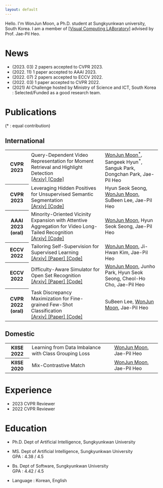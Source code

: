 ```yaml
---
layout: default
---
```

Hello. I'm WonJun Moon, a Ph.D. student at Sungkyunkwan university, South Korea.
I am a member of <a href="https://sites.google.com/site/vclabskku/intro?authuser=0" target="_blank" rel="noopener noreferrer">[Visual Computing LABoratory]</a> advised by Prof. Jae-Pil Heo.

# News

* (2023. 03) 2 papers accepted to CVPR 2023.
* (2022. 11) 1 paper accepted to AAAI 2023.
* (2022. 07) 2 papers accepted to ECCV 2022.
* (2022. 03) 1 paper accepted to CVPR 2022.
* (2021) AI Challenge hosted by Ministry of Science and ICT, South Korea : Selected/Funded as a good research team.

# Publications
(&#42; &#58; equal contribution)
## International
<table class="table table-sm table-borderless">
<tr>
<th scope="row"> CVPR 2023 </th>
<td> Query-Dependent Video Representation for Moment Retrieval and Highlight Detection
<br> 
<a href="https://arxiv.org/abs/2303.13874" target="_blank" rel="noopener noreferrer"> [Arxiv] </a>
<a href="https://github.com/wjun0830/QD-DETR" target="_blank" rel="noopener noreferrer"> [Code] </a> 
</td>
<td> <u>WonJun Moon<sup>&#42;</sup></u>, Sangeek Hyun<sup>&#42;</sup>, Sanguk Park, Dongchan Park, Jae-Pil Heo </td> 
</tr>


<tr>
<th scope="row"> CVPR 2023 </th>
<td> Leveraging Hidden Positives for Unsupervised Semantic Segmentation
<br> 
<a href="https://arxiv.org/abs/2303.15014" target="_blank" rel="noopener noreferrer"> [Arxiv] </a>
<a href="https://github.com/hynnsk/HP" target="_blank" rel="noopener noreferrer"> [Code] </a>
</td>
<td> Hyun Seok Seong, <u>WonJun Moon</u>, SuBeen Lee, Jae-Pil Heo </td>
</tr>


<tr>
<th scope="row"> AAAI 2023 (<b>oral</b>)</th>

<td> Minority-Oriented Vicinity Expansion with Attentive Aggregation for Video Long-Tailed Recognition 
<br> 
<a href="https://arxiv.org/abs/2211.13471" target="_blank" rel="noopener noreferrer"> [Arxiv] </a>
<a href="https://github.com/wjun0830/MOVE" target="_blank" rel="noopener noreferrer"> [Code] </a>
</td>
<td> <u>WonJun Moon</u>, Hyun Seok Seong, Jae-Pil Heo </td>
</tr>

<tr>
<th scope="row"> ECCV 2022 </th>
<td> Tailoring Self-Supervision for Supervised Learning 
<br> 
<a href="https://arxiv.org/abs/2207.10023" target="_blank" rel="noopener noreferrer"> [Arxiv] </a>
<a href="https://www.ecva.net/papers/eccv_2022/papers_ECCV/papers/136850342.pdf" target="_blank" rel="noopener noreferrer"> [Paper] </a>
<a href="https://github.com/wjun0830/Localizable-Rotation" target="_blank" rel="noopener noreferrer"> [Code] </a>
</td>
<td> <u>WonJun Moon</u>, Ji-Hwan Kim, Jae-Pil Heo </td>
</tr>

<tr>
<th scope="row"> ECCV 2022 </th>
<td> Difficulty-Aware Simulator for Open Set Recognition 
<br>
<a href="https://arxiv.org/abs/2207.10024" target="_blank" rel="noopener noreferrer"> [Arxiv] </a>
<a href="https://www.ecva.net/papers/eccv_2022/papers_ECCV/papers/136850360.pdf" target="_blank" rel="noopener noreferrer"> [Paper] </a>
<a href="https://github.com/wjun0830/Difficulty-Aware-Simulator" target="_blank" rel="noopener noreferrer"> [Code] </a>
</td>
<td> <u>WonJun Moon</u>, Junho Park, Hyun Seok Seong, Cheol-Ho Cho, Jae-Pil Heo </td>
</tr>


<tr>
<th scope="row"> CVPR 2022 (<b>oral</b>) </th>
<td> Task Discrepancy Maximization for Fine-grained Few-Shot Classification 
<br> 
<a href="https://arxiv.org/abs/2207.01376" target="_blank" rel="noopener noreferrer"> [Arxiv] </a>
<a href="https://openaccess.thecvf.com/content/CVPR2022/html/Lee_Task_Discrepancy_Maximization_for_Fine-Grained_Few-Shot_Classification_CVPR_2022_paper.html" target="_blank" rel="noopener noreferrer"> [Paper] </a>
<a href="https://github.com/leesb7426/CVPR2022-Task-Discrepancy-Maximization-for-Fine-grained-Few-Shot-Classification" target="_blank" rel="noopener noreferrer"> [Code] </a>
</td>
<td> SuBeen Lee, <u>WonJun Moon</u>, Jae-Pil Heo </td>
</tr>
</table>


## Domestic

<table class="table table-sm table-borderless">

<tr>
<th scope="row"> KIISE 2022 </th>
<td> Learning from Data Imbalance with Class Grouping Loss
</td>
<td> <u>WonJun Moon</u>, Jae-Pil Heo </td>
</tr>

<tr>
<th scope="row"> KIISE 2020 </th>
<td> Mix-Contrastive Match
</td>
<td> <u>WonJun Moon</u>, Jae-Pil Heo </td>
</tr>
</table>

# Experience

* 2023 CVPR Reviewer
* 2022 CVPR Reviewer

# Education

* Ph.D. Dept of Artificial Intelligence, Sungkyunkwan University

* MS. Dept of Artificial Intelligence, Sungkyunkwan University
<br> GPA : 4.38 / 4.5

* Bs. Dept of Software, Sungkyunkwan University
<br> GPA : 4.42 / 4.5

* Language : Korean, English
